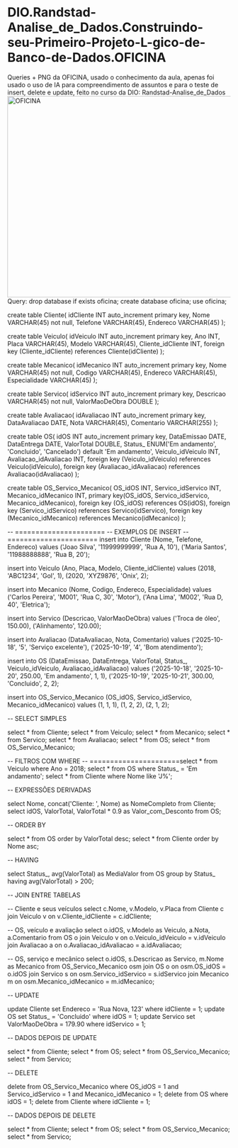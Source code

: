 # DIO.Randstad-Analise_de_Dados.Construindo-seu-Primeiro-Projeto-L-gico-de-Banco-de-Dados.OFICINA
Queries + PNG da OFICINA, usado o conhecimento da aula, apenas foi usado o uso de IA para compreendimento de assuntos e para o teste de insert, delete e update, feito no curso da DIO: Randstad-Analise_de_Dados
<img width="891" height="454" alt="OFICINA" src="https://github.com/user-attachments/assets/1aacc6d2-e90c-4e9b-9ede-30607106cbf5" />
Query:
drop database if exists oficina;
create database oficina;
use oficina;

create table Cliente(
    idCliente INT auto_increment primary key,
    Nome VARCHAR(45) not null,
    Telefone VARCHAR(45),
    Endereco VARCHAR(45)
);

create table Veiculo(
    idVeiculo INT auto_increment primary key,
    Ano INT,
    Placa VARCHAR(45),
    Modelo VARCHAR(45),
    Cliente_idCliente INT,
    foreign key (Cliente_idCliente) references Cliente(idCliente)
);

create table Mecanico(
    idMecanico INT auto_increment primary key,
    Nome VARCHAR(45) not null,
    Codigo VARCHAR(45),
    Endereco VARCHAR(45),
    Especialidade VARCHAR(45)
);

create table Servico(
    idServico INT auto_increment primary key,
    Descricao VARCHAR(45) not null,
    ValorMaoDeObra DOUBLE
);

create table Avaliacao(
    idAvaliacao INT auto_increment primary key,
    DataAvaliacao DATE,
    Nota VARCHAR(45),
    Comentario VARCHAR(255)
);

create table OS(
    idOS INT auto_increment primary key,
    DataEmissao DATE,
    DataEntrega DATE,
    ValorTotal DOUBLE,
    Status_ ENUM('Em andamento', 'Concluido', 'Cancelado') default 'Em andamento',
    Veiculo_idVeiculo INT,
    Avaliacao_idAvaliacao INT,
    foreign key (Veiculo_idVeiculo) references Veiculo(idVeiculo),
    foreign key (Avaliacao_idAvaliacao) references Avaliacao(idAvaliacao)
);

create table OS_Servico_Mecanico(
    OS_idOS INT,
    Servico_idServico INT,
    Mecanico_idMecanico INT,
    primary key(OS_idOS, Servico_idServico, Mecanico_idMecanico),
    foreign key (OS_idOS) references OS(idOS),
    foreign key (Servico_idServico) references Servico(idServico),
    foreign key (Mecanico_idMecanico) references Mecanico(idMecanico)
);

-- ======================
-- EXEMPLOS DE INSERT
-- ======================
insert into Cliente (Nome, Telefone, Endereco) values 
('Joao Silva', '11999999999', 'Rua A, 10'),
('Maria Santos', '11988888888', 'Rua B, 20');

insert into Veiculo (Ano, Placa, Modelo, Cliente_idCliente) values
(2018, 'ABC1234', 'Gol', 1),
(2020, 'XYZ9876', 'Onix', 2);

insert into Mecanico (Nome, Codigo, Endereco, Especialidade) values
('Carlos Pereira', 'M001', 'Rua C, 30', 'Motor'),
('Ana Lima', 'M002', 'Rua D, 40', 'Eletrica');

insert into Servico (Descricao, ValorMaoDeObra) values
('Troca de óleo', 150.00),
('Alinhamento', 120.00);

insert into Avaliacao (DataAvaliacao, Nota, Comentario) values
('2025-10-18', '5', 'Serviço excelente'),
('2025-10-19', '4', 'Bom atendimento');

insert into OS (DataEmissao, DataEntrega, ValorTotal, Status_, Veiculo_idVeiculo, Avaliacao_idAvaliacao) values
('2025-10-18', '2025-10-20', 250.00, 'Em andamento', 1, 1),
('2025-10-19', '2025-10-21', 300.00, 'Concluido', 2, 2);

insert into OS_Servico_Mecanico (OS_idOS, Servico_idServico, Mecanico_idMecanico) values
(1, 1, 1),
(1, 2, 2),
(2, 1, 2);

-- SELECT SIMPLES

select * from Cliente;
select * from Veiculo;
select * from Mecanico;
select * from Servico;
select * from Avaliacao;
select * from OS;
select * from OS_Servico_Mecanico;

-- FILTROS COM WHERE
-- ======================select * from Veiculo where Ano = 2018;
select * from OS where Status_ = 'Em andamento';
select * from Cliente where Nome like 'J%';

-- EXPRESSÕES DERIVADAS

select Nome, concat('Cliente: ', Nome) as NomeCompleto from Cliente;
select idOS, ValorTotal, ValorTotal * 0.9 as Valor_com_Desconto from OS;

-- ORDER BY

select * from OS order by ValorTotal desc;
select * from Cliente order by Nome asc;

-- HAVING

select Status_, avg(ValorTotal) as MediaValor from OS group by Status_ having avg(ValorTotal) > 200;

-- JOIN ENTRE TABELAS

-- Cliente e seus veículos
select c.Nome, v.Modelo, v.Placa 
from Cliente c 
join Veiculo v on v.Cliente_idCliente = c.idCliente;

-- OS, veículo e avaliação
select o.idOS, v.Modelo as Veiculo, a.Nota, a.Comentario 
from OS o
join Veiculo v on o.Veiculo_idVeiculo = v.idVeiculo
join Avaliacao a on o.Avaliacao_idAvaliacao = a.idAvaliacao;

-- OS, serviço e mecânico
select o.idOS, s.Descricao as Servico, m.Nome as Mecanico 
from OS_Servico_Mecanico osm
join OS o on osm.OS_idOS = o.idOS
join Servico s on osm.Servico_idServico = s.idServico
join Mecanico m on osm.Mecanico_idMecanico = m.idMecanico;

-- UPDATE

update Cliente set Endereco = 'Rua Nova, 123' where idCliente = 1;
update OS set Status_ = 'Concluido' where idOS = 1;
update Servico set ValorMaoDeObra = 179.90 where idServico = 1;

-- DADOS DEPOIS DE UPDATE

select * from Cliente;
select * from OS;
select * from OS_Servico_Mecanico;
select * from Servico;

-- DELETE

delete from OS_Servico_Mecanico where OS_idOS = 1 and Servico_idServico = 1 and Mecanico_idMecanico = 1;
delete from OS where idOS = 1;
delete from Cliente where idCliente = 1;

-- DADOS DEPOIS DE DELETE

select * from Cliente;
select * from OS;
select * from OS_Servico_Mecanico;
select * from Servico;
